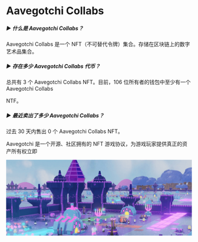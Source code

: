 # Aavegotchi Collabs

##### ▶ 什么是 Aavegotchi Collabs？

Aavegotchi Collabs 是一个 NFT（不可替代令牌）集合。存储在区块链上的数字艺术品集合。



##### ▶ 存在多少 Aavegotchi Collabs 代币？

总共有 3 个 Aavegotchi Collabs NFT。目前，106 位所有者的钱包中至少有一个 Aavegotchi Collabs 

NTF。



##### ▶ 最近卖出了多少 Aavegotchi Collabs？

过去 30 天内售出 0 个 Aavegotchi Collabs NFT。



Aavegotchi 是一个开源、社区拥有的 NFT 游戏协议，为游戏玩家提供真正的资产所有权立即

![NFT](5655_new.PNG)
